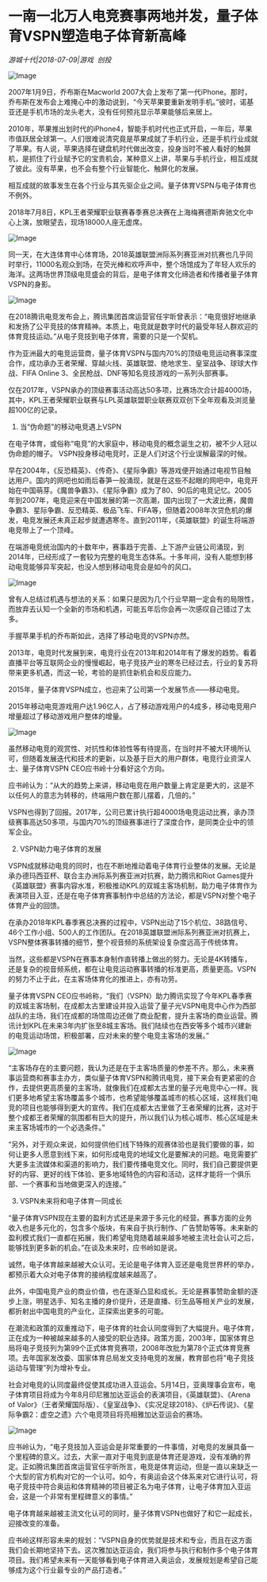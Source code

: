 # 一南一北万人电竞赛事两地并发，量子体育VSPN塑造电子体育新高峰

*游城十代|2018-07-09|游戏 
                                                创投*

![Image](http://p3.pstatp.com/large/pgc-image/1531147254444b216baf10e)

2007年1月9日，乔布斯在Macworld 2007大会上发布了第一代iPhone。那时，乔布斯在发布会上难掩心中的激动说到，“今天苹果要重新发明手机。”彼时，诺基亚还是手机市场的龙头老大，没有任何预兆显示苹果能够后来居上。

2010年，苹果推出划时代的iPhone4，智能手机时代也正式开启，一年后，苹果市值跃居全球第一。人们很难说清究竟是苹果成就了手机行业，还是手机行业成就了苹果。有人说，苹果选择在键盘机时代做出改变，投身当时不被人看好的触屏机，是抓住了行业赋予它的宝贵机会，某种意义上讲，苹果与手机行业，相互成就了彼此。没有苹果，也不会有整个行业智能化、触屏化的发展。

相互成就的故事发生在各个行业与其先驱企业之间。量子体育VSPN与电子体育也不例外。

2018年7月8日，KPL王者荣耀职业联赛春季赛总决赛在上海梅赛德斯奔驰文化中心上演，放眼望去，现场18000人座无虚席。

![Image](http://p1.pstatp.com/large/pgc-image/153114722510938d5974243)

同一天，在大连体育中心体育场，2018英雄联盟洲际系列赛亚洲对抗赛也几乎同时举行，11000名观众到场，在荧光棒和欢呼声中，整个场馆成为了年轻人欢乐的海洋。这两场世界顶级电竞盛会的背后，是电子体育文化缔造者和传播者量子体育VSPN的身影。

![Image](http://p3.pstatp.com/large/pgc-image/1531147225056adefaf3961)

在2018腾讯电竞发布会上，腾讯集团首席运营官任宇昕曾表示：“电竞很好地继承和发扬了公平竞技的体育精神。本质上，电竞就是数字时代的最受年轻人群欢迎的体育竞技运动。”从电子竞技到电子体育，需要的只是一个契机。

作为亚洲最大的电竞运营商，量子体育VSPN与国内70%的顶级电竞运动赛事深度合作，成功承办王者荣耀、穿越火线、英雄联盟、绝地求生、皇室战争、球球大作战、FIFA Online 3、全民枪战、DNF等知名竞技游戏的一系列头部赛事。

仅在2017年，VSPN承办的顶级赛事活动高达50多项，比赛场次合计超4000场，其中，KPL王者荣耀职业联赛与LPL英雄联盟职业联赛双双创下全年观看及浏览量超100亿的记录。

1. 当“伪命题”的移动电竞遇上VSPN

在电子体育，或俗称“电竞”的大家庭中，移动电竞的概念诞生之初，被不少人冠以伪命题的帽子。 VSPN投身移动电竞时，正是人们对这个行业误解最深的时候。

早在2004年，《反恐精英》、《传奇》、《星际争霸》等游戏便开始通过电视节目触达用户。国内的网吧也如雨后春笋一般涌现，就是在这些不起眼的网吧中，电竞开始在中国萌芽。《魔兽争霸3》、《星际争霸》成为了80、90后的电竞记忆。2005年到2007年，电竞迎来在中国发展的第一次高潮，国内出现了一大波比赛，魔兽争霸3、星际争霸、反恐精英、极品飞车、FIFA等，但随着2008年次贷危机的爆发，电竞发展还未真正起步就遭遇寒冬。直到2011年，《英雄联盟》的诞生将端游电竞带上了一个顶峰。

在端游电竞统治国内的十数年中，赛事趋于完善、上下游产业链公司涌现，到2014年，已经形成了一套较为完整的电竞生态体系。十多年间，没有人能想到移动电竞能够异军突起，也没人想到移动电竞会是如今的风口。

![Image](http://p1.pstatp.com/large/pgc-image/153114722510497d9bd58a7)

曾有人总结过机遇与想法的关系：如果只是因为几个行业早期一定会有的局限性，而放弃去认知一个全新的市场和机遇，可能五年后你会再一次感叹自己错过了太多。

手握苹果手机的乔布斯如此，选择了移动电竞的VSPN亦然。

2013年，电竞时代发展到来，电竞行业在2013年和2014年有了爆发的趋势。看着直播平台等互联网企业的慢慢崛起，电子竞技产业的寒冬已经过去，行业的复苏将带来更多机遇，而这一轮，考验的是抓住新机会和反应能力。

2015年，量子体育VSPN成立，也迎来了公司第一个发展节点——移动电竞。

2015年移动电竞游戏用户达1.96亿人，占了移动游戏用户的4成多，移动电竞用户增量超过了移动游戏用户整体的增量。

![Image](http://p9.pstatp.com/large/pgc-image/1531147225077b4eaf4123d)

虽然移动电竞的观赏性、对抗性和体验性等有待提高，在当时并不被大环境所认可，但随着发展迭代和技术的更新，以及基于巨大的用户群体，电竞行业资深人士、量子体育VSPN CEO应书岭十分看好这个方向。

应书岭认为：“从大的趋势上来讲，移动电竞在用户数量上肯定是更大的，这是不以任何人的意志为转移的，终端用户数在那儿摆着，几倍的。”

VSPN也得到了回报。2017年，公司已累计执行超4000场电竞运动比赛，承办顶级赛事高达50多项，与国内70%的顶级赛事进行了深度合作，是同类企业中的领军企业。

2. VSPN助力电子体育的发展

VSPN成就移动电竞的同时，也在不断地推动着电子体育行业整体的发展。无论是承办德玛西亚杯、联合主办洲际系列赛亚洲对抗赛，助力腾讯和Riot Games提升《英雄联盟》赛事内容水准，积极推动KPL的双城主客场机制，助力电子体育作为表演项目入亚，还是在电子体育赛事制作中总结的方法论，都是VSPN对整个电子体育产业的回馈。

在承办2018年KPL春季赛总决赛的过程中，VSPN出动了15个机位、38路信号、46个工作小组、500人的工作团队。在2018英雄联盟洲际系列赛亚洲对抗赛上，VSPN整体赛事转播的细节，整个视音频的系统架设复杂度远高于传统体育。

当然，这些都是VSPN在赛事本身制作直转播上做出的努力。无论是4K转播车，还是复杂的视音频系统，都在让电竞运动赛事转播的标准更高，质量更高。VSPN的努力不止于此，在主客场体育化的推进上，亦有功劳。

量子体育VSPN CEO应书岭称，“我们（VSPN）助力腾讯实现了今年KPL春季赛的双城主客场制，在成都太古里建设并投入运营了量子光VSPN电竞中心作为西部战队的主场，我们在成都的场馆周边还做了商业配套，提升主客场的商业运营。腾讯计划KPL在未来3年内扩张至8城主客场。我们陆续也在西安等多个城市兴建新的电竞运动场馆，积极部署，应对未来的整个电竞主客场的发展。”

![Image](http://p1.pstatp.com/large/pgc-image/1531147225109880f1980ef)

“主客场存在的主要问题，我认为还是在于主客场质量的参差不齐。那么，未来赛事运营商和赛事主办方，类似量子体育VSPN和腾讯电竞，接下来会有更紧密的合作，去提供更高质量的主客场，就像我们在成都太古里的量子光电竞中心一样。我们更多地希望主客场覆盖多个城市，也希望能够覆盖城市的核心区域，这样我们电竞的项目也能够得到更大的宣传。我们在成都太古里做了王者荣耀的比赛，这对于整个成都王者荣耀的氛围都有巨大的提升，所以我们认为核心城市、核心区域是未来主客场城市的一个必选条件。”

“另外，对于观众来说，如何提供他们线下特殊的观赛体验也是我们要做的事，如何让更多人愿意到线下来，如何形成电竞的地域文化是要解决的问题。电竞需要扩大更多主流媒体和渠道的影响力，我们要传播电竞文化。同时，我们自己要提供更好的内容、更好的线下体验、更多地域特色的内容和活动，这样才能将一个俱乐部、一个赛事和当地做更深入的连接。”

3. VSPN未来将和电子体育一同成长

“量子体育VSPN现在主要的盈利方式还是来源于多元化的经营。赛事方面的业务收入也是多元化的，包含多个版块，有来自于执行制作、广告赞助等等。未来新的盈利模式我们一直都在拓展，我们希望电竞随着越来越多地被主流社会认可之后，能够找到更多新的机会。”在谈及未来时，应书岭如是说。

诚然，电子体育越来越被大众认可。无论是电子体育入亚还是电竞世界杯的举办，都预示着大众对电子体育的接纳程度越来越高了。

此外，中国电竞产业的商业价值，也在逐渐凸显和成长。无论是赛事赞助金额的逐步上涨，明星选手、知名主播的身价提升，还是直播、衍生品等相关产业的发展，都折射出中国电竞的产业化，正探索出更多的可能。

在潮流和政策的双重推动下，电子体育的社会认同度得到了大幅提升。电子体育，正在成为一种被越来越多的人接受的职业选择。政策方面，2003年，国家体育总局将电子竞技列为第99个正式体育竞赛项，2008年改批为第78个正式体育竞赛项。去年国家发改委、国家体育总局发文支持电竞的发展，教育部也将“电子竞技运动与管理”列为增补专业。

社会对电竞的认同度最终促使其成功进入亚运会。5月14日，亚奥理事会宣布，电子体育项目将成为今年8月印尼雅加达亚运会的表演项目，《英雄联盟》、《Arena of Valor》（王者荣耀国际版）、《皇室战争》、《实况足球2018》、《炉石传说》、《星际争霸2：虚空之遗》六个电竞项目将亮相雅加达亚运会的赛场。

![Image](http://p3.pstatp.com/large/pgc-image/1531147225463789abe0f81)

应书岭认为，“电子竞技加入亚运会是非常重要的一件事情，对电竞的发展具备一个里程碑的意义。过去，大家一直对于电竞到底是体育还是游戏，没有准确的界定。正如腾讯集团首席运营官任宇昕所言，电竞是体育运动，但是一直以来缺乏一个大型的官方机构对它的一个认可。如今，有奥运会这个体系来对它进行认可，将电子竞技中符合奥运和体育精神的项目被正名为电子体育，让电子体育加入亚运会，这是一个非常有里程碑意义的事情。”

电子体育越来越被主流文化认可的同时，量子体育VSPN也做好了和它一起成长，迎接改变的准备。

应书岭这样形容未来的规划：“VSPN自身的优势就是技术和专业，而且在这方面我们会长期地坚持下去。这次雅加达亚运会，我们将参与执行和制作多个电子体育项目。我们希望未来有一天能够看到电子体育进入奥运会，发展规划是希望自己能够成为这个行业最专业的产品打造者。”

